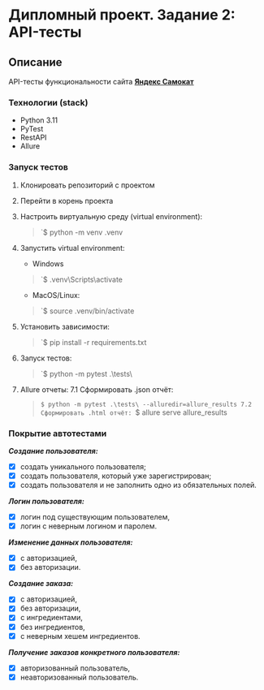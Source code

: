 # Дипломный проект. Задание 2: API-тесты

## Описание
API-тесты функциональности сайта [**Яндекс Самокат**](https://qa-scooter.praktikum-services.ru/)    

### Технологии (stack)
- Python 3.11
- PyTest
- RestAPI
- Allure

### Запуск тестов

1. Клонировать репозиторий с проектом

2. Перейти в корень проекта

3. Настроить виртуальную среду (virtual environment):
   > `$ python -m venv .venv

4. Запустить virtual environment:
   - Windows
   > `$ .venv\Scripts\activate
   - MacOS/Linux:
   > `$ source .venv/bin/activate
5. Установить зависимости:
    > `$ pip install -r requirements.txt

6. Запуск тестов:
    > `$ python -m pytest .\tests\
   
7. Allure отчеты:
    7.1 Сформировать .json отчёт:
    > `$ python -m pytest .\tests\ --alluredir=allure_results
    7.2 Сформировать .html отчёт:
    > `$ allure serve allure_results

### Покрытие автотестами

***Создание пользователя:***
- [x] создать уникального пользователя;
- [x] создать пользователя, который уже зарегистрирован;
- [x] создать пользователя и не заполнить одно из обязательных полей.

***Логин пользователя:***
- [x] логин под существующим пользователем,
- [x] логин с неверным логином и паролем.

***Изменение данных пользователя:***
- [x] с авторизацией,
- [x] без авторизации.

***Создание заказа:***
- [x] с авторизацией,
- [x] без авторизации,
- [x] с ингредиентами,
- [x] без ингредиентов,
- [x] с неверным хешем ингредиентов.

***Получение заказов конкретного пользователя:***
- [x] авторизованный пользователь,
- [x] неавторизованный пользователь.

